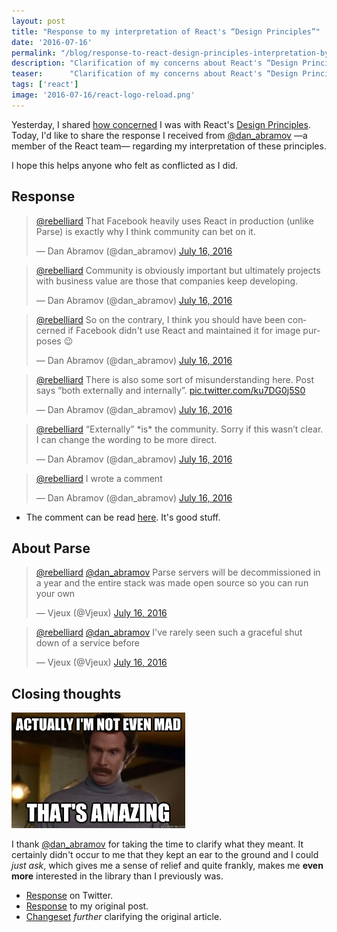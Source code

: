 ```yaml
---
layout: post
title: "Response to my interpretation of React's “Design Principles”"
date: '2016-07-16'
permalink: "/blog/response-to-react-design-principles-interpretation-by-react-members/"
description: "Clarification of my concerns about React's “Design Principles” by members of the React team."
teaser:      "Clarification of my concerns about React's “Design Principles” by members of the React team."
tags: ['react']
image: '2016-07-16/react-logo-reload.png'
---
```


Yesterday, I shared [how concerned](react-driven-by-facebook-principle-concerns) I was with React's
[Design Principles](https://facebook.github.io/react/contributing/design-principles.html).
Today, I'd like to share the response I received from [@dan_abramov](https://twitter.com/dan_abramov)
—a member of the React team— regarding my interpretation of these principles.

I hope this helps anyone who felt as conflicted as I did.

## Response

<blockquote class="twitter-tweet" data-lang="en"><p lang="en" dir="ltr"><a href="https://twitter.com/rebelliard">@rebelliard</a> That Facebook heavily uses React in production (unlike Parse) is exactly why I think community can bet on it.</p>&mdash; Dan Abramov (@dan_abramov) <a href="https://twitter.com/dan_abramov/status/754278530817617921">July 16, 2016</a></blockquote>

<blockquote class="twitter-tweet" data-conversation="none" data-lang="en"><p lang="en" dir="ltr"><a href="https://twitter.com/rebelliard">@rebelliard</a> Community is obviously important but ultimately projects with business value are those that companies keep developing.</p>&mdash; Dan Abramov (@dan_abramov) <a href="https://twitter.com/dan_abramov/status/754278857331662848">July 16, 2016</a></blockquote>

<blockquote class="twitter-tweet" data-conversation="none" data-lang="en"><p lang="en" dir="ltr"><a href="https://twitter.com/rebelliard">@rebelliard</a> So on the contrary, I think you should have been concerned if Facebook didn&#39;t use React and maintained it for image purposes 😉</p>&mdash; Dan Abramov (@dan_abramov) <a href="https://twitter.com/dan_abramov/status/754279261805109248">July 16, 2016</a></blockquote>

<blockquote class="twitter-tweet" data-conversation="none" data-lang="en"><p lang="en" dir="ltr"><a href="https://twitter.com/rebelliard">@rebelliard</a> There is also some sort of misunderstanding here. Post says “both externally and internally”. <a href="https://t.co/ku7DG0j5S0">pic.twitter.com/ku7DG0j5S0</a></p>&mdash; Dan Abramov (@dan_abramov) <a href="https://twitter.com/dan_abramov/status/754280725076119552">July 16, 2016</a></blockquote>

<blockquote class="twitter-tweet" data-conversation="none" data-lang="en"><p lang="en" dir="ltr"><a href="https://twitter.com/rebelliard">@rebelliard</a> “Externally” *is* the community. Sorry if this wasn’t clear. I can change the wording to be more direct.</p>&mdash; Dan Abramov (@dan_abramov) <a href="https://twitter.com/dan_abramov/status/754281037891592192">July 16, 2016</a></blockquote>

<blockquote class="twitter-tweet" data-lang="en"><p lang="en" dir="ltr"><a href="https://twitter.com/rebelliard">@rebelliard</a> I wrote a comment</p>&mdash; Dan Abramov (@dan_abramov) <a href="https://twitter.com/dan_abramov/status/754285961845022720">July 16, 2016</a></blockquote>

* The comment can be read [here](https://disqus.com/home/discussion/rebelliard/reacts_driven_by_facebook_principle_concerns/#comment-2786435370).
  It's good stuff.

## About Parse

<blockquote class="twitter-tweet" data-lang="en"><p lang="en" dir="ltr"><a href="https://twitter.com/rebelliard">@rebelliard</a> <a href="https://twitter.com/dan_abramov">@dan_abramov</a> Parse servers will be decommissioned in a year and the entire stack was made open source so you can run your own</p>&mdash; Vjeux (@Vjeux) <a href="https://twitter.com/Vjeux/status/754317380386304004">July 16, 2016</a></blockquote>

<blockquote class="twitter-tweet" data-conversation="none" data-lang="en"><p lang="en" dir="ltr"><a href="https://twitter.com/rebelliard">@rebelliard</a> <a href="https://twitter.com/dan_abramov">@dan_abramov</a> I&#39;ve rarely seen such a graceful shut down of a service before</p>&mdash; Vjeux (@Vjeux) <a href="https://twitter.com/Vjeux/status/754317595143049222">July 16, 2016</a></blockquote>

## Closing thoughts

<p>
  <img src="/public/images/blog/2016-07-16/not-even-mad.jpg" height="185" alt="That's amazing.">
</p>

I thank [@dan_abramov](https://twitter.com/dan_abramov) for taking the time to clarify what they meant.
It certainly didn't occur to me that they kept an ear to the ground and I could _just ask_,
which gives me a sense of relief and quite frankly, makes me **even more** interested
in the library than I previously was.

* [Response](https://twitter.com/dan_abramov/status/754278530817617921) on Twitter.
* [Response](react-driven-by-facebook-principle-concerns#comment-2786435370) to my original post.
* [Changeset](https://github.com/facebook/react/pull/7292/files) _further_ clarifying
  the original article.
